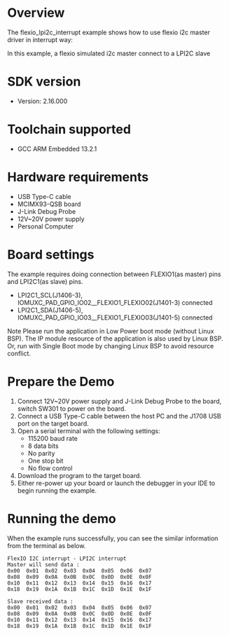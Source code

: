 Overview
========
The flexio_lpi2c_interrupt example shows how to use flexio i2c master  driver in interrupt way:

In this example, a flexio simulated i2c master connect to a LPI2C slave

SDK version
===========
- Version: 2.16.000

Toolchain supported
===================
- GCC ARM Embedded  13.2.1

Hardware requirements
=====================
- USB Type-C cable
- MCIMX93-QSB board
- J-Link Debug Probe
- 12V~20V power supply
- Personal Computer

Board settings
==============
The example requires doing connection between FLEXIO1(as master) pins and LPI2C1(as slave) pins.
- LPI2C1_SCL(J1406-3), IOMUXC_PAD_GPIO_IO02__FLEXIO1_FLEXIO02(J1401-3) connected
- LPI2C1_SDA(J1406-5), IOMUXC_PAD_GPIO_IO03__FLEXIO1_FLEXIO03(J1401-5) connected

Note
Please run the application in Low Power boot mode (without Linux BSP).
The IP module resource of the application is also used by Linux BSP.
Or, run with Single Boot mode by changing Linux BSP to avoid resource
conflict.

Prepare the Demo
================
1.  Connect 12V~20V power supply and J-Link Debug Probe to the board, switch SW301 to power on the board.
2.  Connect a USB Type-C cable between the host PC and the J1708 USB port on the target board.
3.  Open a serial terminal with the following settings:
    - 115200 baud rate
    - 8 data bits
    - No parity
    - One stop bit
    - No flow control
4.  Download the program to the target board.
5.  Either re-power up your board or launch the debugger in your IDE to begin running the example.

Running the demo
================
When the example runs successfully, you can see the similar information from the terminal as below.

~~~~~~~~~~~~~~~~~~~~~
FlexIO I2C interrupt - LPI2C interrupt
Master will send data :
0x00  0x01  0x02  0x03  0x04  0x05  0x06  0x07
0x08  0x09  0x0A  0x0B  0x0C  0x0D  0x0E  0x0F
0x10  0x11  0x12  0x13  0x14  0x15  0x16  0x17
0x18  0x19  0x1A  0x1B  0x1C  0x1D  0x1E  0x1F

Slave received data :
0x00  0x01  0x02  0x03  0x04  0x05  0x06  0x07
0x08  0x09  0x0A  0x0B  0x0C  0x0D  0x0E  0x0F
0x10  0x11  0x12  0x13  0x14  0x15  0x16  0x17
0x18  0x19  0x1A  0x1B  0x1C  0x1D  0x1E  0x1F
~~~~~~~~~~~~~~~~~~~~~
